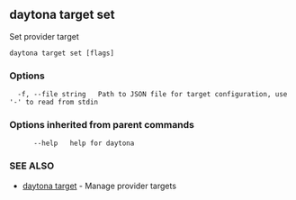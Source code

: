 ## daytona target set

Set provider target

```
daytona target set [flags]
```

### Options

```
  -f, --file string   Path to JSON file for target configuration, use '-' to read from stdin
```

### Options inherited from parent commands

```
      --help   help for daytona
```

### SEE ALSO

* [daytona target](daytona_target.md)	 - Manage provider targets

